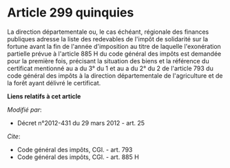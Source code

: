 # Article 299 quinquies

La   direction départementale ou, le cas échéant, régionale des finances publiques adresse la liste des redevables de l'impôt
de solidarité sur la fortune avant la fin de l'année d'imposition au titre de laquelle l'exonération partielle prévue à
l'article 885 H du code général des impôts est demandée pour la première fois, précisant la situation des biens et la
référence du certificat mentionné au a du 3° du 1 et au a du 2° du 2 de l'article 793 du code général des impôts à la
direction départementale de l'agriculture et de la forêt ayant délivré le certificat.

**Liens relatifs à cet article**

_Modifié par_:

  - Décret n°2012-431  du 29 mars 2012 - art. 25

_Cite_:

  - Code général des impôts, CGI. - art. 793
  - Code général des impôts, CGI. - art. 885 H
